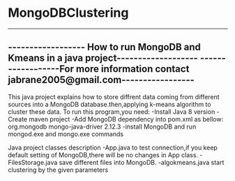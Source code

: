 # MongoDBClustering

-------------------------------------------------------------------------------------
------------------ How to run MongoDB and Kmeans in a java project-------------------
------------------For more information contact jabrane2005@gmail.com-----------------
-------------------------------------------------------------------------------------

This java project explains how to store diffrent data coming from different sources 
into a MongoDB database.then,applying k-means algorithm to cluster these data.
To run this program,you need:
-Install Java 8 version
-Create maven project
-Add MongoDB dependency into pom.xml as bellow:
	<dependency>
      <groupId>org.mongodb</groupId>
      <artifactId>mongo-java-driver</artifactId>
      <version>2.12.3</version>
    </dependency>
-install MongoDB and run mongod.exe and  mongo.exe commands	

Java project classes description
-App.java to test connection,if you keep default setting of MongoDB,there will be no changes in App class.
-FilesStorage.java save different files into MongoDB.
-algokmeans.java start clustering by the given parameters
	
